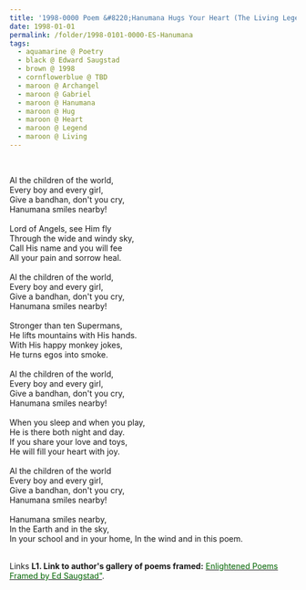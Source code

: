 ```yaml
---
title: '1998-0000 Poem &#8220;Hanumana Hugs Your Heart (The Living Legend: Archangel Gabriel)&#8221; by Edward Saugstad'
date: 1998-01-01
permalink: /folder/1998-0101-0000-ES-Hanumana
tags:
  - aquamarine @ Poetry
  - black @ Edward Saugstad
  - brown @ 1998
  - cornflowerblue @ TBD
  - maroon @ Archangel
  - maroon @ Gabriel
  - maroon @ Hanumana
  - maroon @ Hug
  - maroon @ Heart
  - maroon @ Legend
  - maroon @ Living
---
```


<br>

<p>
Al the children of the world,<br>
Every boy and every girl,<br>
Give a bandhan, don't you cry,<br>
Hanumana smiles nearby!<br>
<br>
Lord of Angels, see Him fly<br>
Through the wide and windy sky,<br>
Call His name and you will fee<br>
All your pain and sorrow heal.<br>
<br>
Al the children of the world,<br>
Every boy and every girl,<br>
Give a bandhan, don't you cry,<br>
Hanumana smiles nearby!<br>
<br>
Stronger than ten Supermans,<br>
He lifts mountains with His hands.<br>
With His happy monkey jokes,<br>
He turns egos into smoke.<br>
<br>
Al the children of the world,<br>
Every boy and every girl,<br>
Give a bandhan, don't you cry,<br>
Hanumana smiles nearby!<br>
<br>
When you sleep and when you play,<br>
He is there both night and day.<br>
If you share your love and toys,<br>
He will fill your heart with joy.<br>
<br>
Al the children of the world<br>
Every boy and every girl,<br>
Give a bandhan, don't you cry,<br>
Hanumana smiles nearby!<br>
<br>
Hanumana smiles nearby,<br>
In the Earth and in the sky,<br>
In your school and in your home,
In the wind and in this poem.<br>
</p>

<br>

<wave-list>
<list-title color="DarkSeaGreen" width="40">Links</list-title>
  <list-item color="BlanchedAlmond"  width="280"><b> L1. Link to author's gallery of poems framed:</b> <a href="https://imageevent.com/sahaja/art/enlightenedpoemsframedbyedsaugstad"><font color="DarkGreen">Enlightened Poems Framed by Ed Saugstad"</font></a>. </list-item>
</wave-list>